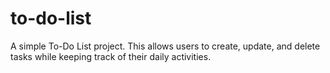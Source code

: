 # to-do-list
A simple To-Do List project.
This allows users to create, update, and delete tasks while keeping track of their daily activities. 
